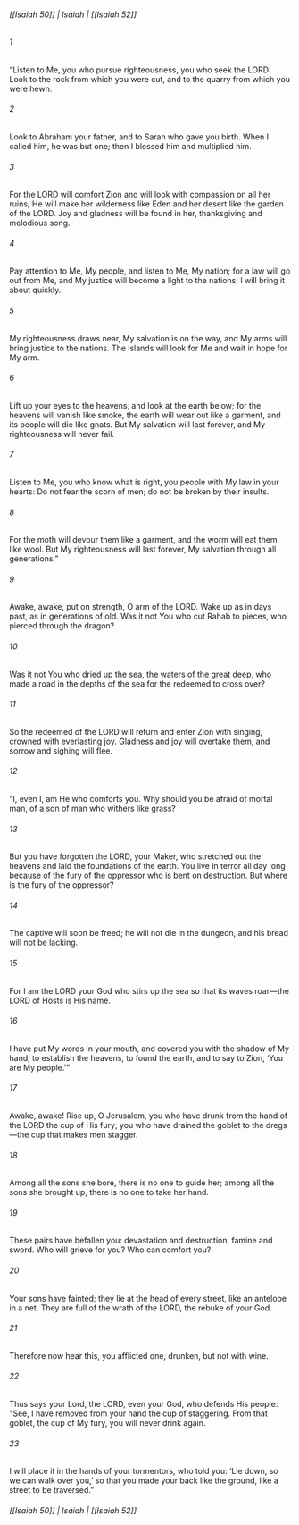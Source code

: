 ###### [[Isaiah 50]] | Isaiah | [[Isaiah 52]]

###### 1
“Listen to Me, you who pursue righteousness, you who seek the LORD: Look to the rock from which you were cut, and to the quarry from which you were hewn.
###### 2
Look to Abraham your father, and to Sarah who gave you birth. When I called him, he was but one; then I blessed him and multiplied him.
###### 3
For the LORD will comfort Zion and will look with compassion on all her ruins; He will make her wilderness like Eden and her desert like the garden of the LORD. Joy and gladness will be found in her, thanksgiving and melodious song.
###### 4
Pay attention to Me, My people, and listen to Me, My nation; for a law will go out from Me, and My justice will become a light to the nations; I will bring it about quickly.
###### 5
My righteousness draws near, My salvation is on the way, and My arms will bring justice to the nations. The islands will look for Me and wait in hope for My arm.
###### 6
Lift up your eyes to the heavens, and look at the earth below; for the heavens will vanish like smoke, the earth will wear out like a garment, and its people will die like gnats. But My salvation will last forever, and My righteousness will never fail.
###### 7
Listen to Me, you who know what is right, you people with My law in your hearts: Do not fear the scorn of men; do not be broken by their insults.
###### 8
For the moth will devour them like a garment, and the worm will eat them like wool. But My righteousness will last forever, My salvation through all generations.”
###### 9
Awake, awake, put on strength, O arm of the LORD. Wake up as in days past, as in generations of old. Was it not You who cut Rahab to pieces, who pierced through the dragon?
###### 10
Was it not You who dried up the sea, the waters of the great deep, who made a road in the depths of the sea for the redeemed to cross over?
###### 11
So the redeemed of the LORD will return and enter Zion with singing, crowned with everlasting joy. Gladness and joy will overtake them, and sorrow and sighing will flee.
###### 12
“I, even I, am He who comforts you. Why should you be afraid of mortal man, of a son of man who withers like grass?
###### 13
But you have forgotten the LORD, your Maker, who stretched out the heavens and laid the foundations of the earth. You live in terror all day long because of the fury of the oppressor who is bent on destruction. But where is the fury of the oppressor?
###### 14
The captive will soon be freed; he will not die in the dungeon, and his bread will not be lacking.
###### 15
For I am the LORD your God who stirs up the sea so that its waves roar—the LORD of Hosts is His name.
###### 16
I have put My words in your mouth, and covered you with the shadow of My hand, to establish the heavens, to found the earth, and to say to Zion, ‘You are My people.’”
###### 17
Awake, awake! Rise up, O Jerusalem, you who have drunk from the hand of the LORD the cup of His fury; you who have drained the goblet to the dregs—the cup that makes men stagger.
###### 18
Among all the sons she bore, there is no one to guide her; among all the sons she brought up, there is no one to take her hand.
###### 19
These pairs have befallen you: devastation and destruction, famine and sword. Who will grieve for you? Who can comfort you?
###### 20
Your sons have fainted; they lie at the head of every street, like an antelope in a net. They are full of the wrath of the LORD, the rebuke of your God.
###### 21
Therefore now hear this, you afflicted one, drunken, but not with wine.
###### 22
Thus says your Lord, the LORD, even your God, who defends His people: “See, I have removed from your hand the cup of staggering. From that goblet, the cup of My fury, you will never drink again.
###### 23
I will place it in the hands of your tormentors, who told you: ‘Lie down, so we can walk over you,’ so that you made your back like the ground, like a street to be traversed.”

###### [[Isaiah 50]] | Isaiah | [[Isaiah 52]]
